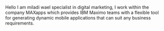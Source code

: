 Hello 
I am miladi wael specialist in digital marketing, I work within the company MAXapps which provides IBM Maximo teams with a flexible tool for generating dynamic mobile applications that can suit any business requirements.

